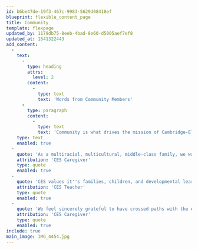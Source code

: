 ```yaml
---
id: b6be47de-19f3-467c-9983-5629d08418ef
blueprint: flexible_content_page
title: Community
template: flexpage
updated_by: 1179db75-8eeb-4bad-8e60-d5005aef7ef8
updated_at: 1641322443
add_content:
  -
    text:
      -
        type: heading
        attrs:
          level: 2
        content:
          -
            type: text
            text: 'Words from Community Members'
      -
        type: paragraph
        content:
          -
            type: text
            text: 'Community is what drives the mission of Cambridge-Ellis School. We are constantly working towards the ideals of inclusion, equity, and a true sense of belonging for all of our community members. Testimonials from a variety of community members provide a window into the community we are nurturing at CES.'
    type: text
    enabled: true
  -
    quote: 'As a multiracial, multicultural, middle-class family, we wanted our child’s first school experience to be in a loving, nurturing, and welcoming place, and in a community that valued all forms of diversity. We found in Cambridge-Ellis a second home, where our child was truly known and loved, and where we felt deeply connected.'
    attribution: 'CES Caregiver'
    type: quote
    enabled: true
  -
    quote: 'CES values it''s families, children, and developmental learning. As a teacher I feel that I have the respect, the professional understanding, the resources, and the support to do my job. It is also a safe space to explore new curriculum and methods of teaching to best serve the current population of children. I appreciate that I can tailor my teaching methods to the specific group that I have each year.'
    attribution: 'CES Teacher'
    type: quote
    enabled: true
  -
    quote: 'We feel sincerely grateful to have crossed paths with the educators and administrators at CES. This contact has taught us to be better parents and has given our child a strong foundation which we couldn''t have done on our own. We are full of gratitude.'
    attribution: 'CES Caregiver'
    type: quote
    enabled: true
include: true
main_image: IMG_4454.jpg
---
```

